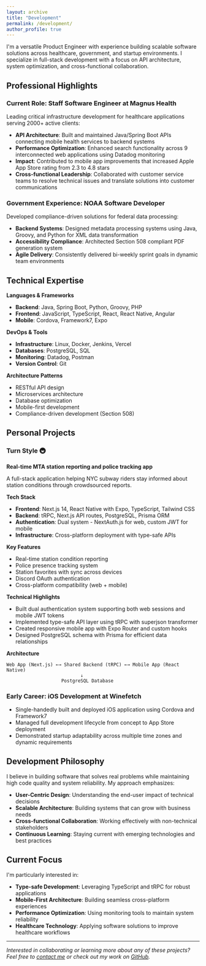 ```yaml
---
layout: archive
title: "Development"
permalink: /development/
author_profile: true
---
```


I'm a versatile Product Engineer with experience building scalable software solutions across healthcare, government, and startup environments. I specialize in full-stack development with a focus on API architecture, system optimization, and cross-functional collaboration.

## Professional Highlights

### Current Role: Staff Software Engineer at Magnus Health
Leading critical infrastructure development for healthcare applications serving 2000+ active clients:

* **API Architecture**: Built and maintained Java/Spring Boot APIs connecting mobile health services to backend systems
* **Performance Optimization**: Enhanced search functionality across 9 interconnected web applications using Datadog monitoring
* **Impact**: Contributed to mobile app improvements that increased Apple App Store rating from 2.3 to 4.8 stars
* **Cross-functional Leadership**: Collaborated with customer service teams to resolve technical issues and translate solutions into customer communications

### Government Experience: NOAA Software Developer
Developed compliance-driven solutions for federal data processing:

* **Backend Systems**: Designed metadata processing systems using Java, Groovy, and Python for XML data transformation
* **Accessibility Compliance**: Architected Section 508 compliant PDF generation system
* **Agile Delivery**: Consistently delivered bi-weekly sprint goals in dynamic team environments

## Technical Expertise

**Languages & Frameworks**
* **Backend**: Java, Spring Boot, Python, Groovy, PHP
* **Frontend**: JavaScript, TypeScript, React, React Native, Angular
* **Mobile**: Cordova, Framework7, Expo

**DevOps & Tools**
* **Infrastructure**: Linux, Docker, Jenkins, Vercel
* **Databases**: PostgreSQL, SQL
* **Monitoring**: Datadog, Postman
* **Version Control**: Git

**Architecture Patterns**
* RESTful API design
* Microservices architecture
* Database optimization
* Mobile-first development
* Compliance-driven development (Section 508)

## Personal Projects

### Turn Style 🚇
**Real-time MTA station reporting and police tracking app**

A full-stack application helping NYC subway riders stay informed about station conditions through crowdsourced reports.

**Tech Stack**
* **Frontend**: Next.js 14, React Native with Expo, TypeScript, Tailwind CSS
* **Backend**: tRPC, Next.js API routes, PostgreSQL, Prisma ORM
* **Authentication**: Dual system - NextAuth.js for web, custom JWT for mobile
* **Infrastructure**: Cross-platform deployment with type-safe APIs

**Key Features**
* Real-time station condition reporting
* Police presence tracking system
* Station favorites with sync across devices
* Discord OAuth authentication
* Cross-platform compatibility (web + mobile)

**Technical Highlights**
* Built dual authentication system supporting both web sessions and mobile JWT tokens
* Implemented type-safe API layer using tRPC with superjson transformer
* Created responsive mobile app with Expo Router and custom hooks
* Designed PostgreSQL schema with Prisma for efficient data relationships

**Architecture**
```
Web App (Next.js) ←→ Shared Backend (tRPC) ←→ Mobile App (React Native)
                           ↓
                    PostgreSQL Database
```

### Early Career: iOS Development at Winefetch
* Single-handedly built and deployed iOS application using Cordova and Framework7
* Managed full development lifecycle from concept to App Store deployment
* Demonstrated startup adaptability across multiple time zones and dynamic requirements

## Development Philosophy

I believe in building software that solves real problems while maintaining high code quality and system reliability. My approach emphasizes:

* **User-Centric Design**: Understanding the end-user impact of technical decisions
* **Scalable Architecture**: Building systems that can grow with business needs
* **Cross-functional Collaboration**: Working effectively with non-technical stakeholders
* **Continuous Learning**: Staying current with emerging technologies and best practices

## Current Focus

I'm particularly interested in:
* **Type-safe Development**: Leveraging TypeScript and tRPC for robust applications
* **Mobile-First Architecture**: Building seamless cross-platform experiences
* **Performance Optimization**: Using monitoring tools to maintain system reliability
* **Healthcare Technology**: Applying software solutions to improve healthcare workflows

---

*Interested in collaborating or learning more about any of these projects? Feel free to [contact me](mailto:krnhodnett@gmail.com) or check out my work on [GitHub](https://github.com/KieranHodnett).*
